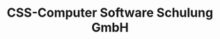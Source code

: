---
title: "CSS-Computer Software Schulung GmbH"
url: /altlussheim/css-computer-software-schulung-gmbh/
shop: Computer
---